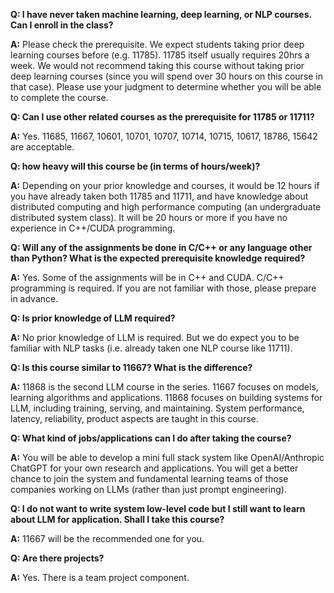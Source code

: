 **Q: I have never taken machine learning, deep learning, or NLP courses. Can I enroll in the class?**

**A:** Please check the prerequisite. We expect students taking prior deep learning courses before (e.g. 11785). 11785 itself usually requires 20hrs a week. We would not recommend taking this course without taking prior deep learning courses (since you will spend over 30 hours on this course in that case). Please use your judgment to determine whether you will be able to complete the course.

**Q: Can I use other related courses as the prerequisite for 11785 or 11711?**

**A:** Yes. 11685, 11667, 10601, 10701, 10707, 10714, 10715, 10617, 18786, 15642 are acceptable.

**Q: how heavy will this course be (in terms of hours/week)?**

**A:** Depending on your prior knowledge and courses, it would be 12 hours if you have already taken both 11785 and 11711, and have knowledge about distributed computing and high performance computing (an undergraduate distributed system class). It will be 20 hours or more if you have no experience in C++/CUDA programming.

**Q: Will any of the assignments be done in C/C++ or any language other than Python? What is the expected prerequisite knowledge required?**

**A:** Yes. Some of the assignments will be in C++ and CUDA. C/C++ programming is required. If you are not familiar with those, please prepare in advance.

**Q: Is prior knowledge of LLM required?**

**A:** No prior knowledge of LLM is required. But we do expect you to be familiar with NLP tasks (i.e. already taken one NLP course like 11711).

**Q: Is this course similar to 11667? What is the difference?**

**A:** 11868 is the second LLM course in the series. 11667 focuses on models, learning algorithms and applications. 11868 focuses on building systems for LLM, including training, serving, and maintaining. System performance, latency, reliability, product aspects are taught in this course.

**Q: What kind of jobs/applications can I do after taking the course?**

**A:** You will be able to develop a mini full stack system like OpenAI/Anthropic ChatGPT for your own research and applications. You will get a better chance to join the system and fundamental learning teams of those companies working on LLMs (rather than just prompt engineering).

**Q: I do not want to write system low-level code but I still want to learn about LLM for application. Shall I take this course?**

**A:** 11667 will be the recommended one for you.

**Q: Are there projects?**

**A:** Yes. There is a team project component.
